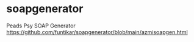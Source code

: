 # soapgenerator

Peads Psy SOAP Generator
https://github.com/funtikar/soapgenerator/blob/main/azmisoapgen.html
